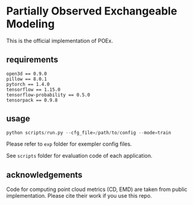 # Partially Observed Exchangeable Modeling

This is the official implementation of POEx.

## requirements
```
open3d == 0.9.0
pillow == 8.0.1
pytorch == 1.4.0
tensorflow == 1.15.0
tensorflow-probability == 0.5.0
tensorpack == 0.9.8
```

## usage
``` python
python scripts/run.py --cfg_file=/path/to/config --mode=train
```

Please refer to `exp` folder for exempler config files.

See `scripts` folder for evaluation code of each application.

## acknowledgements
Code for computing point cloud metrics (CD, EMD) are taken from public implementation. Please cite their work if you use this repo.
